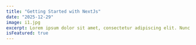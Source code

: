 ```yaml
---
title: "Getting Started with NextJs"
date: "2025-12-29"
image: i1.jpg
excerpt: Lorem ipsum dolor sit amet, consectetur adipiscing elit. Nunc nibh sem, euismod quis mollis a, ullamcorper nec nisl. Duis lectus ex, tincidunt convallis interdum quis, ultricies in nunc. Vivamus sem augue, fringilla sit amet volutpat id, laoreet in nisi. Etiam vel imperdiet arcu, nec maximus elit. Nullam eleifend hendrerit auctor. Ut blandit ornare posuere. Integer enim ex, ultricies nec ipsum a, fringilla dapibus sem. Fusce nec dictum erat, quis lacinia arcu. Cras sed urna convallis, euismod nulla at, vehicula justo. Nam consequat convallis lacinia. Vivamus augue felis, lobortis molestie felis at, posuere eleifend mi. Etiam sit amet est ante. Curabitur ante dui, eleifend vitae volutpat vel, tempus ac lectus. Nam lacus velit, accumsan at turpis id, sodales venenatis augue. Aliquam viverra elit a quam ultrices viverra.
isFeatured: true
---
```

